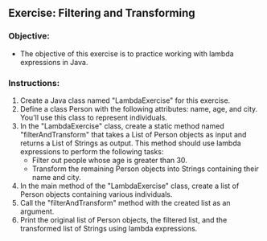 ## Exercise: Filtering and Transforming

### Objective:

- The objective of this exercise is to practice working with lambda expressions in Java. 

### Instructions:

1.	Create a Java class named "LambdaExercise" for this exercise.
2.	Define a class Person with the following attributes: name, age, and city. You'll use this class to represent individuals.
3.	In the "LambdaExercise" class, create a static method named "filterAndTransform" that takes a List of Person objects as input and returns a List of Strings as output. This method should use lambda expressions to perform the following tasks:
    -	Filter out people whose age is greater than 30.
    -	Transform the remaining Person objects into Strings containing their name and city.
4.	In the main method of the "LambdaExercise" class, create a list of Person objects containing various individuals.
5.	Call the "filterAndTransform" method with the created list as an argument.
6.	Print the original list of Person objects, the filtered list, and the transformed list of Strings using lambda expressions.
